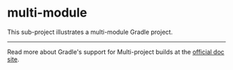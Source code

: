 # multi-module

This sub-project illustrates a multi-module Gradle project.

---

Read more about Gradle's support for Multi-project builds at the [official doc site](https://docs.gradle.org/current/userguide/kotlin_dsl.html#sec:multi_project_builds).
